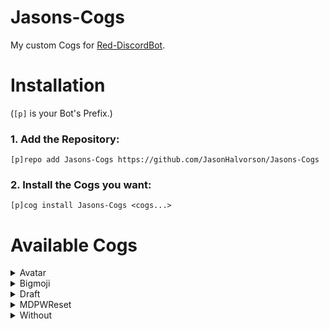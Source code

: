 # Jasons-Cogs
My custom Cogs for [Red-DiscordBot](https://github.com/Cog-Creators/Red-DiscordBot).

# Installation
(`[p]` is your Bot's Prefix.)

### 1. Add the Repository: 

`[p]repo add Jasons-Cogs https://github.com/JasonHalvorson/Jasons-Cogs`

### 2. Install the Cogs you want:

`[p]cog install Jasons-Cogs <cogs...>`

# Available Cogs

<details>
<summary>Avatar</summary>

### Display a users avatar
  
#### Usage:
`[p]avatar` -> Get your avatar

`[p]avatar <@user>` -> Get @user's avatar
</details>

<details>
<summary>Bigmoji</summary>

### Get a bigger version of an emoji
  
#### Usage:
`[p]bigmoji <emoji>` -> Return the big version of the emoji given
</details>
  
<details>
<summary>Draft</summary>

### Draft random teams based on users provided
  
#### Usage:
`[p]draft <@users...>` -> Draft a random team based on @users

`[p]redraft` -> Draft again using the same users
  
`[p]randdraft <@users...>` -> Draft a random team based on @users, and assign a random League of Legends Champion to each @user
</details>
  
<details>
<summary>MDPWReset</summary>

### Initiate an account recovery on [MangaDex](https://mangadex.org/) via [their API](https://api.mangadex.org/docs.html#operation/post-account-recover)

#### Usage:
`[p]mdpwreset <@email>`
</details>

<details>
<summary>Without</summary>

### Photoshop a user's avatar onto a Chainsaw Man meme.
  
#### Usage:
`[p]without` -> Photoshop the user above you

`[p]without <@user>` -> Photoshop @user
</details>
